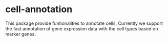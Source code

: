 # cell-annotation

This package provide funtionalities to annotate cells. Currently we support the fast 
annotation of gene expression data with the cell types based on marker genes.
